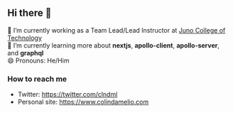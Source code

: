 ## Hi there 👋

🔭 I’m currently working as a Team Lead/Lead Instructor at [Juno College of Technology](https://junocollege.com/) <br>
🌱 I’m currently learning more about **nextjs**, **apollo-client**, **apollo-server**, and **graphql** <br>
😄 Pronouns: He/Him <br>

### How to reach me
- Twitter: https://twitter.com/clndml
- Personal site: https://www.colindamelio.com
